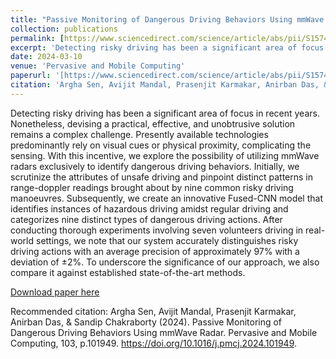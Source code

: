 ```yaml
---
title: "Passive Monitoring of Dangerous Driving Behaviors Using mmWave Radar"
collection: publications
permalink: [https://www.sciencedirect.com/science/article/abs/pii/S1574119224000750](https://www.sciencedirect.com/science/article/abs/pii/S1574119224000750)
excerpt: 'Detecting risky driving has been a significant area of focus in recent years. Nonetheless, devising a practical, effective, and unobtrusive solution remains a complex challenge. Presently available technologies predominantly rely on visual cues or physical proximity, complicating the sensing. With this incentive, we explore the possibility of utilizing mmWave radars exclusively to identify dangerous driving behaviors. Initially, we scrutinize the attributes of unsafe driving and pinpoint distinct patterns in range-doppler readings brought about by nine common risky driving manoeuvres. Subsequently, we create an innovative Fused-CNN model that identifies instances of hazardous driving amidst regular driving and categorizes nine distinct types of dangerous driving actions. After conducting thorough experiments involving seven volunteers driving in real-world settings, we note that our system accurately distinguishes risky driving actions with an average precision of approximately 97% with a deviation of ±2%. To underscore the significance of our approach, we also compare it against established state-of-the-art methods.'
date: 2024-03-10
venue: 'Pervasive and Mobile Computing'
paperurl: '[https://www.sciencedirect.com/science/article/abs/pii/S1574119224000750](https://www.sciencedirect.com/science/article/abs/pii/S1574119224000750)'
citation: 'Argha Sen, Avijit Mandal, Prasenjit Karmakar, Anirban Das, & Sandip Chakraborty (2024). Passive Monitoring of Dangerous Driving Behaviors Using mmWave Radar. Pervasive and Mobile Computing, 103, p.101949. https://doi.org/10.1016/j.pmcj.2024.101949.'
---
```

Detecting risky driving has been a significant area of focus in recent years. Nonetheless, devising a practical, effective, and unobtrusive solution remains a complex challenge. Presently available technologies predominantly rely on visual cues or physical proximity, complicating the sensing. With this incentive, we explore the possibility of utilizing mmWave radars exclusively to identify dangerous driving behaviors. Initially, we scrutinize the attributes of unsafe driving and pinpoint distinct patterns in range-doppler readings brought about by nine common risky driving manoeuvres. Subsequently, we create an innovative Fused-CNN model that identifies instances of hazardous driving amidst regular driving and categorizes nine distinct types of dangerous driving actions. After conducting thorough experiments involving seven volunteers driving in real-world settings, we note that our system accurately distinguishes risky driving actions with an average precision of approximately 97% with a deviation of ±2%. To underscore the significance of our approach, we also compare it against established state-of-the-art methods.

[Download paper here](https://www.sciencedirect.com/science/article/abs/pii/S1574119224000750)

Recommended citation: Argha Sen, Avijit Mandal, Prasenjit Karmakar, Anirban Das, & Sandip Chakraborty (2024). Passive Monitoring of Dangerous Driving Behaviors Using mmWave Radar. Pervasive and Mobile Computing, 103, p.101949. https://doi.org/10.1016/j.pmcj.2024.101949.
